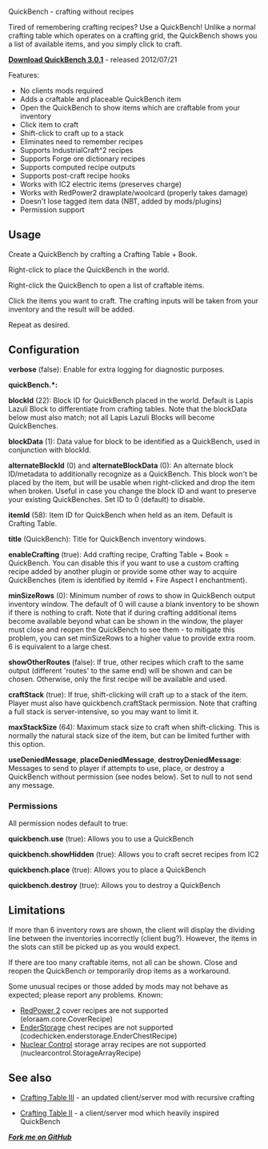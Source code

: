 QuickBench - crafting without recipes

Tired of remembering crafting recipes? Use a QuickBench! Unlike a normal crafting table which operates on a crafting grid, the QuickBench shows you a list of available items, and you simply click to craft.

**[Download QuickBench 3.0.1](http://dev.bukkit.org/server-mods/quickbench/files/10-quick-bench-3-0-1/)** - released 2012/07/21

Features:

* No clients mods required
* Adds a craftable and placeable QuickBench item
* Open the QuickBench to show items which are craftable from your inventory
* Click item to craft 
* Shift-click to craft up to a stack
* Eliminates need to remember recipes
* Supports IndustrialCraft^2 recipes
* Supports Forge ore dictionary recipes
* Supports computed recipe outputs 
* Supports post-craft recipe hooks
* Works with IC2 electric items (preserves charge)
* Works with RedPower2 drawplate/woolcard (properly takes damage)
* Doesn't lose tagged item data (NBT, added by mods/plugins)
* Permission support

## Usage

Create a QuickBench by crafting a Crafting Table + Book.

Right-click to place the QuickBench in the world.

Right-click the QuickBench to open a list of craftable items.

Click the items you want to craft. The crafting inputs will be taken from your inventory and the result will be added.

Repeat as desired.

## Configuration

**verbose** (false): Enable for extra logging for diagnostic purposes.

**quickBench.\*:**

**blockId** (22): Block ID for QuickBench placed in the world. Default is Lapis Lazuli Block to differentiate from crafting tables. Note that the blockData below must also match; not all Lapis Lazuli Blocks will become QuickBenches.

**blockData** (1): Data value for block to be identified as a QuickBench, used in conjunction with blockId.

**alternateBlockId** (0) and **alternateBlockData** (0): An alternate block ID/metadata to additionally recognize as a QuickBench. This block won't be placed by the item, but will be usable when right-clicked and drop the item when broken. Useful in case you change the block ID and want to preserve your existing QuickBenches. Set ID to 0 (default) to disable.

**itemId** (58): Item ID for QuickBench when held as an item. Default is Crafting Table.

**title** (QuickBench): Title for QuickBench inventory windows.

**enableCrafting** (true): Add crafting recipe, Crafting Table + Book = QuickBench. You can disable this if you want to use a custom crafting recipe added by another plugin or provide some other way to acquire QuickBenches (item is identified by itemId + Fire Aspect I enchantment).

**minSizeRows** (0): Minimum number of rows to show in QuickBench output inventory window. The default of 0 will cause a blank inventory to be shown if there is nothing to craft. Note that if during crafting additional items become available beyond what can be shown in the window, the player must close and reopen the QuickBench to see them - to mitigate this problem, you can set minSizeRows to a higher value to provide extra room. 6 is equivalent to a large chest.

**showOtherRoutes** (false): If true, other recipes which craft to the same output (different 'routes' to the same end) will be shown and can be chosen. Otherwise, only the first recipe will be available and used.

**craftStack** (true): If true, shift-clicking will craft up to a stack of the item. Player must also have quickbench.craftStack permission. Note that crafting a full stack is server-intensive, so you may want to limit it.

**maxStackSize** (64): Maximum stack size to craft when shift-clicking. This is normally the natural stack size of the item, but can be limited further with this option.


**useDeniedMessage**, **placeDeniedMessage**, **destroyDeniedMessage**: Messages to send to player if attempts to use, place, or destroy a QuickBench without permission (see nodes below). Set to null to not send any message.

### Permissions

All permission nodes default to true:

**quickbench.use** (true): Allows you to use a QuickBench

**quickbench.showHidden** (true): Allows you to craft secret recipes from IC2

**quickbench.place** (true): Allows you to place a QuickBench 

**quickbench.destroy** (true): Allows you to destroy a QuickBench

## Limitations

If more than 6 inventory rows are shown, the client will display the dividing line between the inventories incorrectly (client bug?).  However, the items in the slots can still be picked up as you would expect.

If there are too many craftable items, not all can be shown. Close and reopen the QuickBench or temporarily drop items as a workaround.

Some unusual recipes or those added by mods may not behave as expected; please report any problems. Known:

* [RedPower 2](http://www.minecraftforum.net/topic/365357-125-eloraams-mods-redpower-2-prerelease-5b2/) cover recipes are not supported (eloraam.core.CoverRecipe)
* [EnderStorage](http://www.minecraftforum.net/topic/1160665-125mods-quiddity-modding/) chest recipes are not supported (codechicken.enderstorage.EnderChestRecipe)
* [Nuclear Control](http://forum.industrial-craft.net/index.php?page=Thread&threadID=5915) storage array recipes are not supported (nuclearcontrol.StorageArrayRecipe)


## See also

* [Crafting Table III](http://www.minecraftforum.net/topic/1189975-b18mc125-craftingtableiii-bug-fixs-more-mod-support/) - an updated client/server mod with recursive crafting

* [Crafting Table II](http://www.minecraftforum.net/topic/856538-11-crafting-table-ii-v162-310112/) - a client/server mod which heavily inspired QuickBench

***[Fork me on GitHub](https://github.com/mushroomhostage/QuickBench)***

